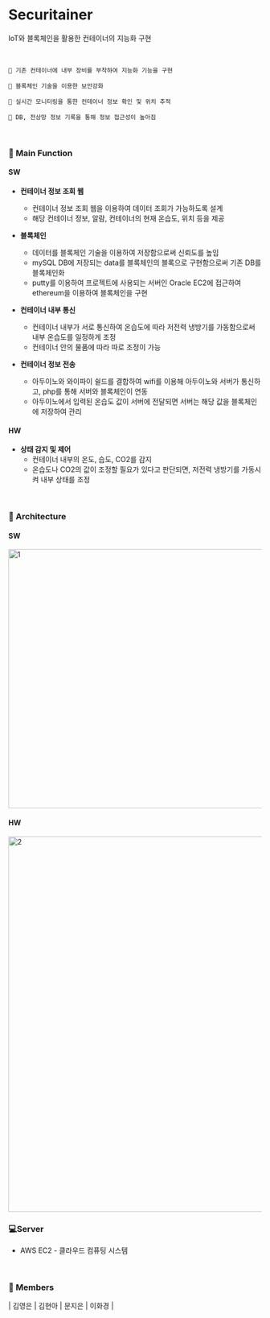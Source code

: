 # Securitainer
IoT와 블록체인을 활용한 컨테이너의 지능화 구현

<br>

```
📌 기존 컨테이너에 내부 장비를 부착하여 지능화 기능을 구현

📌 블록체인 기술을 이용한 보안강화

📌 실시간 모니터링을 통한 컨테이너 정보 확인 및 위치 추적

📌 DB, 전상망 정보 기록을 통해 정보 접근성이 높아짐
```

<br>

### 💫 Main Function
#### SW

- **컨테이너 정보 조회 웹**
  - 컨테이너 정보 조회 웹을 이용하여 데이터 조회가 가능하도록 설계
  - 해당 컨테이너 정보, 알람, 컨테이너의 현재 온습도, 위치 등을 제공
  
- **블록체인**
  - 데이터를 블록체인 기술을 이용하여 저장함으로써 신뢰도를 높임
  - mySQL DB에 저장되는 data를 블록체인의 블록으로 구현함으로써 기존 DB를 블록체인화
  - putty를 이용하여 프로젝트에 사용되는 서버인 Oracle EC2에 접근하여 ethereum을 이용하여 블록체인을 구현
  
- **컨테이너 내부 통신**
  - 컨테이너 내부가 서로 통신하여 온습도에 따라 저전력 냉방기를 가동함으로써 내부 온습도를 일정하게 조정
  - 컨테이너 안의 물품에 따라 따로 조정이 가능

- **컨테이너 정보 전송**
  - 아두이노와 와이파이 쉴드를 결합하여 wifi를 이용해 아두이노와 서버가 통신하고, php를 통해 서버와 블록체인이 연동 
  - 아두이노에서 입력된 온습도 값이 서버에 전달되면 서버는 해당 값을 블록체인에 저장하여 관리

#### HW

- **상태 감지 및 제어**
  - 컨테이너 내부의 온도, 습도, CO2를 감지
  - 온습도나 CO2의 값이 조정할 필요가 있다고 판단되면, 저전력 냉방기를 가동시켜 내부 상태를 조정

<br>

### 🔨 Architecture

#### SW
<img width="515" alt="1" src="https://user-images.githubusercontent.com/55692557/98470981-83cba980-222c-11eb-8540-dc360c1b1e72.png">

#### HW
<img width="746" alt="2" src="https://user-images.githubusercontent.com/55692557/98470982-85956d00-222c-11eb-846e-7216c5d0ed80.png">

<br>


### 💻Server

* AWS EC2 - 클라우드 컴퓨팅 시스템

<br>


### 👭 Members
| 김영은 | 김현아 | 문지은 | 이화경 |
